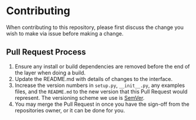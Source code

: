 # Contributing

When contributing to this repository, please first discuss the change you wish to make via issue before making a change.

## Pull Request Process

1. Ensure any install or build dependencies are removed before the end of the layer when doing a
   build.
2. Update the README.md with details of changes to the interface.
3. Increase the version numbers in `setup.py`, `__init__.py`, any examples files, and the `README.md` to the new version that this
   Pull Request would represent. The versioning scheme we use is [SemVer](http://semver.org/).
4. You may merge the Pull Request in once you have the sign-off from the repositories owner, or it can be done for you.
